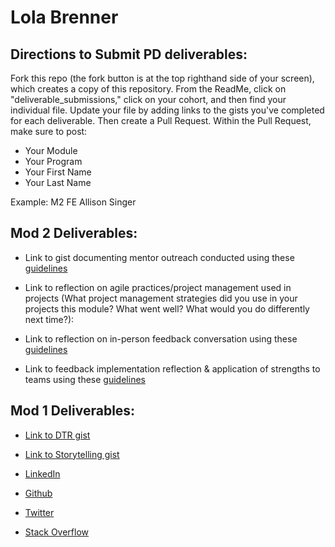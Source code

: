 # Lola Brenner

## Directions to Submit PD deliverables:
Fork this repo (the fork button is at the top righthand side of your screen), which creates a copy of this repository. From the ReadMe, click on "deliverable_submissions," click on your cohort, and then find your individual file. Update your file by adding links to the gists you've completed for each deliverable. Then create a Pull Request. Within the Pull Request, make sure to post:

* Your Module
* Your Program
* Your First Name
* Your Last Name

Example: M2 FE Allison Singer

## Mod 2 Deliverables:
* Link to gist documenting mentor outreach conducted using these [guidelines](https://github.com/turingschool/career-development-curriculum/blob/master/module_two/cold_outreach_i_guidelines.md)

* Link to reflection on agile practices/project management used in projects (What project management strategies did you use in your projects this module? What went well? What would you do differently next time?):

* Link to reflection on in-person feedback conversation using these [guidelines](https://github.com/turingschool/career-development-curriculum/blob/master/module_two/feedback_conversation_reflection_guidelines.md)

* Link to feedback implementation reflection & application of strengths to teams using these [guidelines](https://github.com/turingschool/career-development-curriculum/blob/master/module_two/feedback_implementation_strengths_reflection.md)

## Mod 1 Deliverables:
* [Link to DTR gist](https://gist.github.com/lolakoala/5456962d1fb916a652e5aaab67fd5e96) 
* [Link to Storytelling gist](https://gist.github.com/lolakoala/a0e20b6ba1d8aaf6a576208bbda67d19)

* [LinkedIn](www.linkedin.com/in/lola-brenner)
* [Github](https://github.com/lolakoala)
* [Twitter](https://twitter.com/LolaMarsupial)
* [Stack Overflow](https://stackoverflow.com/users/8389740/lola-koala)
